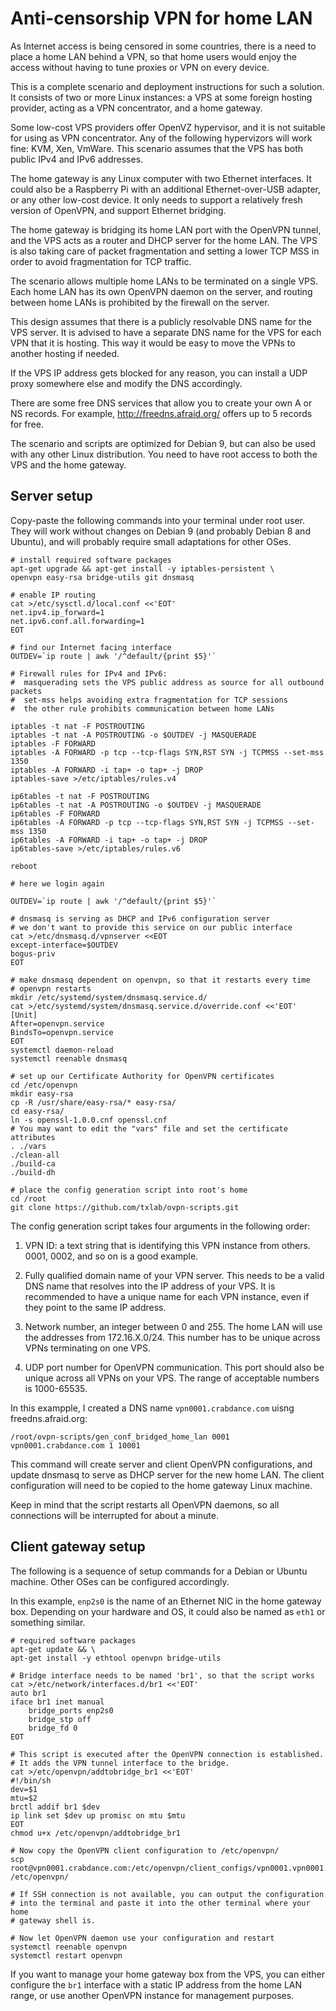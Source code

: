 # Anti-censorship VPN for home LAN

As Internet access is being censored in some countries, there is a need
to place a home LAN behind a VPN, so that home users would enjoy the
access without having to tune proxies or VPN on every device.

This is a complete scenario and deployment instructions for such a
solution. It consists of two or more Linux instances: a VPS at some
foreign hosting provider, acting as a VPN concentrator, and a home
gateway.

Some low-cost VPS providers offer OpenVZ hypervisor, and it is not
suitable for using as VPN concentrator. Any of the following hypervizors
will work fine: KVM, Xen, VmWare. This scenario assumes that the VPS has
both public IPv4 and IPv6 addresses.

The home gateway is any Linux computer with two Ethernet interfaces. It
could also be a Raspberry Pi with an additional Ethernet-over-USB
adapter, or any other low-cost device. It only needs to support a
relatively fresh version of OpenVPN, and support Ethernet bridging.

The home gateway is bridging its home LAN port with the OpenVPN tunnel,
and the VPS acts as a router and DHCP server for the home LAN. The VPS
is also taking care of packet fragmentation and setting a lower TCP MSS
in order to avoid fragmentation for TCP traffic.

The scenario allows multiple home LANs to be terminated on a single
VPS. Each home LAN has its own OpenVPN daemon on the server, and routing
between home LANs is prohibited by the firewall on the server.

This design assumes that there is a publicly resolvable DNS name for the
VPS server. It is advised to have a separate DNS name for the VPS for
each VPN that it is hosting. This way it would be easy to move the VPNs
to another hosting if needed.

If the VPS IP address gets blocked for any reason, you can install a UDP
proxy somewhere else and modify the DNS accordingly.

There are some free DNS services that allow you to create your own A or
NS records. For example, http://freedns.afraid.org/ offers up to 5
records for free.

The scenario and scripts are optimized for Debian 9, but can also be
used with any other Linux distribution. You need to have root access to
both the VPS and the home gateway.


## Server setup

Copy-paste the following commands into your terminal under root
user. They will work without changes on Debian 9 (and probably Debian 8
and Ubuntu), and will probably require small adaptations for other OSes.


```
# install required software packages
apt-get upgrade && apt-get install -y iptables-persistent \
openvpn easy-rsa bridge-utils git dnsmasq

# enable IP routing
cat >/etc/sysctl.d/local.conf <<'EOT'
net.ipv4.ip_forward=1
net.ipv6.conf.all.forwarding=1
EOT

# find our Internet facing interface
OUTDEV=`ip route | awk '/^default/{print $5}'`

# Firewall rules for IPv4 and IPv6:
#  masquerading sets the VPS public address as source for all outbound packets
#  set-mss helps avoiding extra fragmentation for TCP sessions
#  the other rule prohibits communication between home LANs

iptables -t nat -F POSTROUTING
iptables -t nat -A POSTROUTING -o $OUTDEV -j MASQUERADE
iptables -F FORWARD
iptables -A FORWARD -p tcp --tcp-flags SYN,RST SYN -j TCPMSS --set-mss 1350
iptables -A FORWARD -i tap+ -o tap+ -j DROP
iptables-save >/etc/iptables/rules.v4

ip6tables -t nat -F POSTROUTING
ip6tables -t nat -A POSTROUTING -o $OUTDEV -j MASQUERADE
ip6tables -F FORWARD
ip6tables -A FORWARD -p tcp --tcp-flags SYN,RST SYN -j TCPMSS --set-mss 1350
ip6tables -A FORWARD -i tap+ -o tap+ -j DROP
ip6tables-save >/etc/iptables/rules.v6

reboot
```

```
# here we login again

OUTDEV=`ip route | awk '/^default/{print $5}'`

# dnsmasq is serving as DHCP and IPv6 configuration server
# we don't want to provide this service on our public interface
cat >/etc/dnsmasq.d/vpnserver <<EOT
except-interface=$OUTDEV
bogus-priv
EOT

# make dnsmasq dependent on openvpn, so that it restarts every time
# openvpn restarts
mkdir /etc/systemd/system/dnsmasq.service.d/
cat >/etc/systemd/system/dnsmasq.service.d/override.conf <<'EOT'
[Unit]
After=openvpn.service
BindsTo=openvpn.service
EOT
systemctl daemon-reload
systemctl reenable dnsmasq

# set up our Certificate Authority for OpenVPN certificates
cd /etc/openvpn
mkdir easy-rsa
cp -R /usr/share/easy-rsa/* easy-rsa/
cd easy-rsa/
ln -s openssl-1.0.0.cnf openssl.cnf
# You may want to edit the "vars" file and set the certificate attributes
. ./vars  
./clean-all
./build-ca
./build-dh

# place the config generation script into root's home
cd /root
git clone https://github.com/txlab/ovpn-scripts.git
```

The config generation script takes four arguments in the following order:

 1. VPN ID: a text string that is identifying this VPN instance from
 others. 0001, 0002, and so on is a good example.

 2. Fully qualified domain name of your VPN server. This needs to be a
 valid DNS name that resolves into the IP address of your VPS. It is
 recommended to have a unique name for each VPN instance, even if they
 point to the same IP address.

 3. Network number, an integer between 0 and 255. The home LAN will use
 the addresses from 172.16.X.0/24. This number has to be unique across
 VPNs terminating on one VPS.

 4. UDP port number for OpenVPN communication. This port should also be
 unique across all VPNs on your VPS. The range of acceptable numbers is
 1000-65535.

In this exampple, I created a DNS name `vpn0001.crabdance.com` uisng
freedns.afraid.org:

```
/root/ovpn-scripts/gen_conf_bridged_home_lan 0001 vpn0001.crabdance.com 1 10001
```

This command will create server and client OpenVPN configurations, and
update dnsmasq to serve as DHCP server for the new home LAN. The client
configuration will need to be copied to the home gateway Linux machine.

Keep in mind that the script restarts all OpenVPN daemons, so all
connections will be interrupted for about a minute.


## Client gateway setup

The following is a sequence of setup commands for a Debian or Ubuntu
machine. Other OSes can be configured accordingly.

In this example, `enp2s0` is the name of an Ethernet NIC in the home
gateway box. Depending on your hardware and OS, it could also be named
as `eth1` or something similar.

```
# required software packages
apt-get update && \
apt-get install -y ethtool openvpn bridge-utils 

# Bridge interface needs to be named 'br1', so that the script works
cat >/etc/network/interfaces.d/br1 <<'EOT'
auto br1
iface br1 inet manual
    bridge_ports enp2s0
    bridge_stp off
    bridge_fd 0
EOT

# This script is executed after the OpenVPN connection is established.
# It adds the VPN tunnel interface to the bridge.
cat >/etc/openvpn/addtobridge_br1 <<'EOT'
#!/bin/sh
dev=$1
mtu=$2
brctl addif br1 $dev
ip link set $dev up promisc on mtu $mtu
EOT
chmod u+x /etc/openvpn/addtobridge_br1

# Now copy the OpenVPN client configuration to /etc/openvpn/
scp root@vpn0001.crabdance.com:/etc/openvpn/client_configs/vpn0001.vpn0001.crabdance.com.conf /etc/openvpn/

# If SSH connection is not available, you can output the configuration
# into the terminal and paste it into the other terminal where your home
# gateway shell is.

# Now let OpenVPN daemon use your configuration and restart
systemctl reenable openvpn
systemctl restart openvpn
```

If you want to manage your home gateway box from the VPS, you can either
configure the `br1` interface with a static IP address from the home LAN
range, or use another OpenVPN instance for management purposes.



